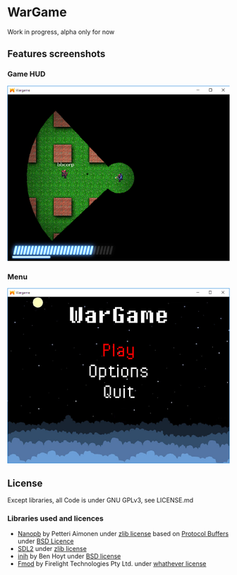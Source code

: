 # WarGame
Work in progress, alpha only for now

## Features screenshots
### Game HUD
![Game HUD](/screenshots/game.jpg?raw=true "Game HUD")
### Menu
![Menu](/screenshots/menu.jpg?raw=true "Menu")


## License
Except libraries, all Code is under GNU GPLv3, see LICENSE.md

### Libraries used and licences
- [Nanopb](https://github.com/nanopb/nanopb) by Petteri Aimonen <jpa at nanopb.mail.kapsi.fi> under [zlib license](https://github.com/nanopb/nanopb/blob/master/LICENSE.txt) based on [Protocol Buffers](https://github.com/google/protobuf) under [BSD Licence](https://github.com/google/protobuf/blob/master/LICENSE)
- [SDL2](https://www.libsdl.org/credits.php) under [zlib license](https://www.libsdl.org/license.php)
- [inih](https://github.com/benhoyt/inih) by Ben Hoyt under [BSD license](https://github.com/benhoyt/inih/blob/master/LICENSE.txt)
- [Fmod](https://www.fmod.com) by Firelight Technologies Pty Ltd. under [whathever license](https://www.fmod.com/resources/eula)